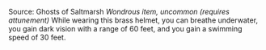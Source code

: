 Source: Ghosts of Saltmarsh
*Wondrous item, uncommon (requires attunement)*
While wearing this brass helmet, you can breathe underwater, you gain dark vision with a range of 60 feet, and you gain a swimming speed of 30 feet.